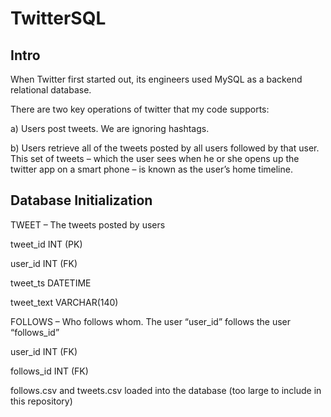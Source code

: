 # TwitterSQL

## Intro

When Twitter first started out, its engineers used MySQL as a backend relational database. 

There are two key operations of twitter that my code supports:

a) Users post tweets. We are ignoring hashtags. 

b) Users retrieve all of the tweets posted by all users followed by that user. 
This set of tweets – which the user sees when he or she opens up the twitter app 
on a smart phone – is known as the user’s home timeline.

## Database Initialization

TWEET – The tweets posted by users

tweet_id INT (PK)

user_id INT (FK)

tweet_ts DATETIME

tweet_text VARCHAR(140)


FOLLOWS – Who follows whom. The user “user_id” follows the user “follows_id”

user_id INT (FK)

follows_id INT (FK)



follows.csv and tweets.csv loaded into the database (too large to include in this repository)
